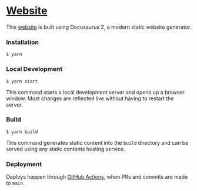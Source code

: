# [Website](https://athensresearch.github.io/docs/)

This [website](https://athensresearch.github.io/docs/) is built using Docusaurus 2, a modern static website generator.

### Installation

```
$ yarn
```

### Local Development

```
$ yarn start
```

This command starts a local development server and opens up a browser window. Most changes are reflected live without having to restart the server.

### Build

```
$ yarn build
```

This command generates static content into the `build` directory and can be served using any static contents hosting service.

### Deployment

Deploys happen through [GitHub Actions](https://github.com/athensresearch/docs/actions), when PRs and commits are made to `main`.

